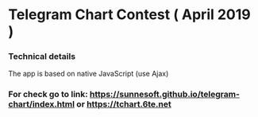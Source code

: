 # Telegram Chart Contest ( April 2019 )

### Technical details

The app is based on native JavaScript (use Ajax)

### For check go to link: https://sunnesoft.github.io/telegram-chart/index.html or https://tchart.6te.net

